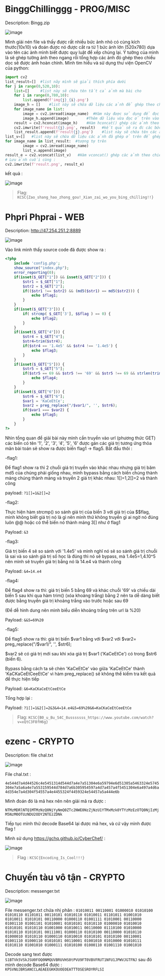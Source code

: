 

# BinggChillinggg - PROG/MISC


Description: Bingg.zip


![image](https://user-images.githubusercontent.com/92881216/212955105-592c72b0-5448-4660-9454-8a8b298d66ee.png)

Mình giải nén file và thấy được rất nhiều bức ảnh nhỏ có cùng kích thước(10x10) và đoán được nó được cắt ra từ 1 bức ảnh lớn (520x780) dựa vào tên các ảnh mình biết được quy luật để xếp chúng lại.
Ý tưởng của mình là sẽ ghép tường ảnh theo ngang rồi tổng hợp các ảnh đó ghép theo chiều dọc sẽ được ảnh hoàn chỉnh. 
Mình tìm hiểu và sử dụng thư viện OpenCV của python:
```python
import cv2
list_result=[]  #list nãy mình sẽ giải thích phía dưới
for j in range(0,520,10):
    list=[]     #list này sẽ chứa tên tất cả ảnh mà bài cho
    for i in range(0,780,10):
        list.append(f'img{j}_{i}.png')
    image_h = []    #list này sẽ chứa dữ liệu các ảnh để ghép theo chiều ngang
    for image_name in list:
        image = cv2.imread(image_name)  #Hàm này được sử dụng để đọc một hình ảnh từ một tệp và trả về nó dưới dạng một mảng NumPy đa chiều
        image_h.append(image)        #Thêm dữ liệu vừa đọc ở trên vào list
    result = cv2.hconcat(image_h)    #Hàm hconcat() ghép các ảnh theo chiều ngang từ list
    cv2.imwrite(f'result{j}.png', result)   #kết quả sẽ ra đc các bức ảnh đã ghép theo chiều ngang (10x780)
    list_result.append(f'result{j}.png')    #list này sẽ chứa tên các ảnh ở trên
list_v=[]   #list này sẽ chứa dữ liệu các ảnh đã ghép ở trên để ghép theo chiều dọc
for image_name in list_result:  #tượng tự trên
        image = cv2.imread(image_name)
        list_v.append(image)
result_e = cv2.vconcat(list_v)   #Hàm vconcat() ghép các ảnh theo chiều dọc từ list
# Lưu ảnh cuối cùng :
cv2.imwrite(f'result.png', result_e)
```
kết quả :

![image](https://user-images.githubusercontent.com/92881216/212963793-3634e976-765d-44a4-9e65-f2ef96fd5201.png)

> Flag: `KCSC{Zao_shang_hao_zhong_gou!_Xian_zai_wo_you_bing_chilling!!}`  




# Phpri Phprai - WEB
Description: http://47.254.251.2:8889

![image](https://user-images.githubusercontent.com/92881216/212965042-1d0d2fbb-e8ee-4304-8182-9e14c597bec6.png)

Vào link mình thấy source code đã được show ra : 
```php
<?php
    include 'config.php';
    show_source("index.php");
    error_reporting(0);
    if(isset($_GET["1"]) && isset($_GET["2"])) {
        $str1 = $_GET["1"];
        $str2 = $_GET["2"];
        if(($str1 !== $str2) && (md5($str1) == md5($str2))) {
            echo $flag1;
        }
    }
    if(isset($_GET["3"])) {
        if( strcmp( $_GET['3'], $$flag ) == 0) {
            echo $flag2;
        }
    }
    if(isset($_GET["4"])) {
        $str4 = $_GET["4"];
        $str4=trim($str4);
        if($str4 == '1.4e5' && $str4 !== '1.4e5') {
            echo $flag3;
        }
    }
    if(isset($_GET["5"])) {
        $str5 = $_GET["5"];
        if($str5 == 69 && $str5 !== '69' && $str5 !== 69 && strlen(trim($str5)) == 2) {
            echo $flag4;
        }
    }
    if(isset($_GET["6"])) {
        $str6 = $_GET["6"];
        $var1 = 'KaCeEtCe';
        $var2 = preg_replace("/$var1/", '', $str6);
        if($var1 === $var2) {
            echo $flag5;
        }
    }
?>
```

Nhìn tổng quan để giải bài này mình cần truyền vào url (phương thức GET) các biến có tên '1', '2', '3', '4', '5', '6' được gán các giá trị tương ứng thỏa mãn bài toán sẽ show ra được biến flag1 -> flag5.
Bắt đầu thôi :

-flag1:

Để flag1 show ra thì 2 chuỗi giá trị truyền vào khác nhau nhưng giá trị băm md5 của chúng phải giống nhau, mình bypass bằng cách biến chúng thành mảng chúng thành mảng và truyền 2 giá trị khác nhau: 1[]=1,2[]=2 và thành công 

payload: ```?1[]=1&2[]=2```

-flag2:

Thực hiện hàm strcmp() so sánh giá trị của biến 3 với giá trị của $$flag, mình không biết giá trị nó là gì nên mình thử không truyền gì ai ngờ nó đúng luôn @@ hoặc có thể biến nó thành mảng 3[] như ở flag1 

Payload: ```&3```

-flag3: 

Giá trị biến 4 sẽ so sánh với '1.4e5' và mình nghĩ nó sẽ so sánh giá trị chuỗi là sai và so sánh giá trị số học là đúng thì nó sẽ bypass, mà 1.4e5=1,4.10^5 nên mình sẽ truyền giá trị bằng nó là 14.e4 và thành công 

Payload: `&4=14.e4`

-flag4:

Để flag4 show ra thì: giá trị biến 5 bằng 69 và khác chuỗi '69' và chiều dài biến 5 sau khi qua hàm trim() (xóa khoảng trắng) bằng 2 nên ta dễ dàng biết được bằng truyền giá trị khoảng trắng vào trước hoặc sau 69

(Để dễ hình dung nên mình biểu diễn khoảng trắng trên url là %20)

Payload: ```&&5=69%20```

-flag5:

Để flag5 show ra thì: giá trị biến $var1 bằng với $var2 với $var2= preg_replace("/$var1/", '', $str6);

$var2 sẽ có giá trị mới sau khi xóa giá trị $var1 ('KaCeEtCe') có trong $str6 (biến 6).

Bypass bằng cách ta sẽ chèn 'KaCeEtCe' vào giữa 'KaCeEtCe' thành 'KaCKaCeEtCeeEtCe' vì hàm preg_replace() sẽ không thể kiểm tra kết quả để thực hiện tiếp

Payload: ```&6=KaCKaCeEtCeeEtCe```

Tổng hợp lại :

Payload: ```?1[]=1&2[]=2&3&4=14.e4&5=69%20&6=KaCKaCeEtCeeEtCe```

> Flag: `KCSC{B0_u_Bu_S4C_8usssssss_https://www.youtube.com/watch?v=xQtC3F8fH6g}`  


# ezenc - CRYPTO

Description: file chal.txt

![image](https://user-images.githubusercontent.com/92881216/212980732-2f2e634a-13b3-41be-a949-323890ee071d.png)

File chal.txt :

`4e544d7a4d44526c4e5451314d544d7a4e7a51304e6a59794e6d51305a5463324e5745304e7a5a6a4e7a553159544d784d7a6b305954597a4d7a457a4f5451304e6a497a4d6a4d354e7a4d304f54557a4e4455324f4459324e54457a5a444e6b`

Mình đoán đó là mã hex nên nên giải mã ra được :

`NTMzMDRlNTQ1MTMzNzQ0NjYyNmQ0ZTc2NWE0NzZjNzU1YTMxMzk0YTYzMzEzOTQ0NjIzMjM5NzM0OTUzNDU2ODY2NTEzZDNk`

Tiếp tục mình thử decode Base64 lại được mã hex, và cứ vậy mình được flag ! 

Mình sử dụng https://gchq.github.io/CyberChef/ :

![image](https://user-images.githubusercontent.com/92881216/212982722-5cfb91f5-3026-44e1-ae44-664562650fb5.png)

> Flag : `KCSC{Encoding_Is_Cool!!!}`

# Chuyến tàu vô tận - CRYPTO

Description: messenger.txt

![image](https://user-images.githubusercontent.com/92881216/212983235-a66e954c-d198-4fba-bccf-9f8cce69d4fc.png)

File messenger.txt chứa nhị phân : 
`01010011 00110001 01000010 01010100 01010110 01101011 00110101 01010110 01010011 01101011 01001010 01010011 01010101 00110000 01000110 01001111 01010001 00110000 01001110 01001101 01010001 01010101 01010110 01000010 01010010 01010101 01010110 01001000 01010011 00110000 01110100 01010000 01010110 01010101 00111001 01000110 01010100 00110000 01010110 01000010 01010110 01000110 01010010 01010101 01010100 00110001 01001110 01000110 01010101 00110001 01001010 01010000 01010111 01010110 01001010 01000111 01010100 01000110 01001110 01001010`

Decode sang text được `S1BTVk5VSkJSU0FOQ0NMQUVBRUVHS0tPVU9FT0VBVFRUT1NFU1JPWVJGTFNJ` sau đó mình decode Base64 được : `KPSVNUJBRSANCCLAEAEEGKKOUOEOEATTTOSESROYRFLSI`




